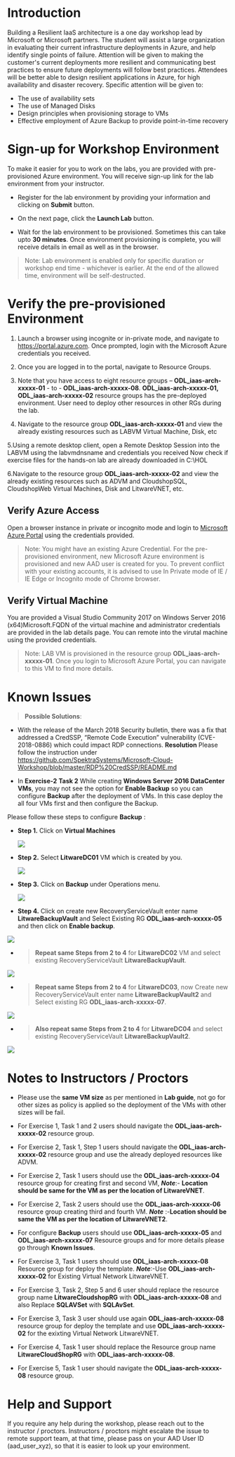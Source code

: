 
# Introduction

Building a Resilient IaaS architecture is a one day workshop lead by Microsoft or Microsoft partners. The student will assist a large organization in evaluating their current infrastructure deployments in Azure, and help identify single points of failure. Attention will be given to making the customer's current deployments more resilient and communicating best practices to ensure future deployments will follow best practices.
Attendees will be better able to design resilient applications in Azure, for high availability and disaster recovery. Specific attention will be given to:
 

*	The use of availability sets
*	The use of Managed Disks
*	Design principles when provisioning storage to VMs
*	Effective employment of Azure Backup to provide point-in-time recovery

 
# Sign-up for Workshop Environment

To make it easier for you to work on the labs, you are provided with pre-provisioned Azure environment. You will receive sign-up link for the lab environment from your instructor. 

* Register for the lab environment by providing your information and clicking on **Submit** button.

* On the next page, click the **Launch Lab** button.
  
* Wait for the lab environment to be provisioned. Sometimes this can take upto **30 minutes**. Once environment provisioning is complete, you will receive details in email as well as in the browser.
 
 > Note: Lab environment is enabled only for specific duration or workshop end time - whichever is earlier. At the end of the allowed time, environment will be self-destructed.
 
# Verify the pre-provisioned Environment

1. Launch a browser using incognite or in-private mode, and navigate to https://portal.azure.com. Once prompted, login with the Microsoft Azure credentials you received.   

2. Once you are logged in to the portal, navigate to Resource Groups. 
 
3. Note that you have access to eight resource groups – **ODL_iaas-arch-xxxxx-01** - to - **ODL_iaas-arch-xxxxx-08**.   **ODL_iaas-arch-xxxxx-01, ODL_iaas-arch-xxxxx-02** resource groups has the pre-deployed environment. User need to deploy other resources in other RGs during the lab.

4. Navigate to the resource group **ODL_iaas-arch-xxxxx-01** and view the already existing resources such as LABVM Virtual Machine,         Disk, etc

5.Using a remote desktop client, open a Remote Desktop Session into the LABVM using the labvmdnsname and credentials you received
   Now check if exercise files for the hands-on lab are already downloaded in C:\HOL

6.Navigate to the resource group **ODL_iaas-arch-xxxxx-02** and view the already existing resources such as ADVM and CloudshopSQL,        CloudshopWeb Virtual Machines, Disk and LitwareVNET, etc.




## Verify Azure Access

Open a browser instance in private or incognito mode and login to [Microsoft Azure Portal](https://portal.azure.com) using the credentials provided.

> Note: You might have an existing Azure Credential. For the pre-provisioned environment, new Microsoft Azure environment is provisioned and new AAD user is created for you. To prevent conflict with your existing accounts, it is advised to use In Private mode of IE / IE Edge or Incognito mode of Chrome browser.

## Verify Virtual Machine

You are provided a Visual Studio Community 2017 on Windows Server 2016 (x64)Microsoft.FQDN of the virtual machine and administrator credentials are provided in the lab details page. You can remote into the virutal machine using the provided credentials.

> Note: LAB VM is provisioned in the resource group **ODL_iaas-arch-xxxxx-01**. Once you login to Microsoft Azure Portal, you can navigate to this VM to find more details.


# Known Issues

> **Possible Solutions**:

* With the release of the March 2018 Security bulletin, there was a fix that addressed a CredSSP, “Remote Code Execution” vulnerability (CVE-2018-0886) which could impact RDP connections. 
**Resolution**
Please follow the instruction under https://github.com/SpektraSystems/Microsoft-Cloud-Workshop/blob/master/RDP%20CredSSP/README.md  

* In **Exercise-2** **Task 2** While creating **Windows Server 2016 DataCenter VMs**, you may not see the option for **Enable Backup** so you can configure **Backup** after the deployment of VMs. In this case deploy the all four VMs first and then configure the Backup.

 Please follow these steps to configure **Backup** :

* **Step 1.** Click on **Virtual Machines** 

  ![](images/VirtualMachines1.png)

* **Step 2.**  Select **LitwareDC01** VM which is created by you.

  ![](images/LitwareDC2.png)

* **Step 3.** Click on **Backup** under Operations menu.

  ![](images/BackupDC3.png)

* **Step 4.** Click on create new RecoveryServiceVault enter name **LitwareBackupVault** and Select Existing RG **ODL_iaas-arch-xxxxx-05** and then click on **Enable backup**.

 <kbd>![](images/Finalbackup4.png)</kbd>

* > **Repeat same Steps from  2 to 4** for **LitwareDC02** VM and select existing RecoveryServiceVault **LitwareBackupVault**.

 ![](images/finalbackupDC02.png)

* > **Repeat same Steps from  2 to 4** for **LitwareDC03**, now Create new RecoveryServiceVault enter name **LitwareBackupVault2** and Select existing RG **ODL_iaas-arch-xxxxx-07**.
 
 ![](images/finalbackupDC03.png)
 
* > **Also repeat same Steps from  2 to 4** for **LitwareDC04** and select existing RecoveryServiceVault  **LitwareBackupVault2**.

 ![](images/FinalbackupDC04.png)




# Notes to Instructors / Proctors

* Please use the **same VM size** as per mentioned in **Lab guide**, not go for other sizes as policy is applied so the deployment of    the VMs with other sizes will be fail. 

* For Exercise 1, Task 1 and 2 users should navigate the **ODL_iaas-arch-xxxxx-02** resource group.

* For Exercise 2, Task 1, Step 1 users should navigate the **ODL_iaas-arch-xxxxx-02** resource group and use the already deployed         resources like ADVM. 

* For Exercise 2, Task 1 users should use the **ODL_iaas-arch-xxxxx-04** resource group for creating first and second VM, ***Note***:-  **Location should be same for the VM as per the location of LitwareVNET**.

* For Exercise 2, Task 2 users should use the **ODL_iaas-arch-xxxxx-06** resource group creating third and fourth VM. ***Note*** :-**Location should be same the VM as per the location of LitwareVNET2**.

* For configure **Backup** users should use **ODL_iaas-arch-xxxxx-05** and **ODL_iaas-arch-xxxxx-07** Resource groups and for more  details please go through **Known Issues**.

* For Exercise 3, Task 1 users should use **ODL_iaas-arch-xxxxx-08** Resource group for deploy the template. ***Note***:-Use **ODL_iaas-arch-xxxxx-02** for Existing Virtual Network LitwareVNET.

* For Exercise 3, Task 2, Step 5 and 6 user should replace the resource group name **LitwareCloudshopRG** with **ODL_iaas-arch-xxxxx-08** and also Replace **SQLAVSet** with **SQLAvSet**.

* For Exercise 3, Task 3 user should use again **ODL_iaas-arch-xxxxx-08** resource group for deploy the template and use **ODL_iaas-arch-xxxxx-02** for the exixting Virtual Network LitwareVNET.

* For Exercise 4, Task 1 user should replace the Resource group name **LitwareCloudShopRG** with **ODL_iaas-arch-xxxxx-08**.

* For Exercise 5, Task 1 user should navigate the **ODL_iaas-arch-xxxxx-08** resource group.

# Help and Support

If you require any help during the workshop, please reach out to the instructor / proctors. Instructors / proctors might escalate the issue to remote support team, at that time, please pass on your AAD User ID (aad_user_xyz), so that it is easier to look up your environment.

  
